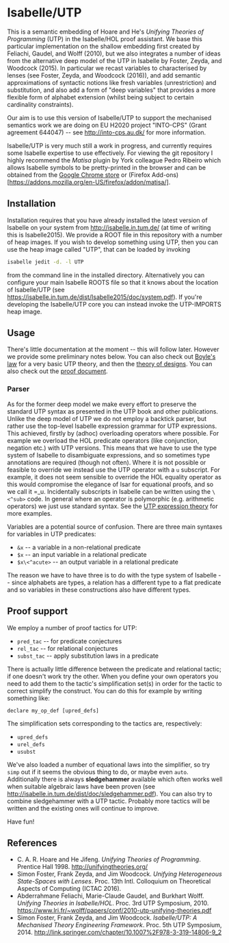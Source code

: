 Isabelle/UTP
============

This is a semantic embedding of Hoare and He's _Unifying Theories of Programming_ (UTP) in the Isabelle/HOL proof
assistant. We base this particular implementation on the shallow embedding first created by Feliachi, Gaudel, and Wolff
(2010), but we also integrates a number of ideas from the alternative deep model of the UTP in Isabelle by Foster,
Zeyda, and Woodcock (2015).  In particular we recast variables to characterised by lenses (see Foster, Zeyda, and
Woodcock (2016)), and add semantic approximations of syntactic notions like fresh variables (unrestriction) and
substitution, and also add a form of "deep variables" that provides a more flexible form of alphabet extension (whilst
being subject to certain cardinality constraints).

Our aim is to use this version of Isabelle/UTP to support the mechanised semantics work we
are doing on EU H2020 project "INTO-CPS" (Grant agreement 644047) -- see <http://into-cps.au.dk/>
for more information.

Isabelle/UTP is very much still a work in progress, and currently requires some Isabelle expertise to use
effectively. For viewing the git repository I highly recommend the _Matisa_ plugin by York colleague Pedro Ribeiro which
allows Isabelle symbols to be pretty-printed in the browser and can be obtained from the [Google Chrome
store](https://chrome.google.com/webstore/detail/matisa/jkpdfeicbjekckenhpippdllibmbcinf?hl=en-GB) or (Firefox
Add-ons)[https://addons.mozilla.org/en-US/firefox/addon/matisa/].

Installation
------------

Installation requires that you have already installed the latest version of Isabelle on your
system from <http://isabelle.in.tum.de/> (at time of writing this is Isabelle2015). We provide
a ROOT file in this repository with a number of heap images. If you wish to develop something
using UTP, then you can use the heap image called "UTP", that can be loaded by invoking

```bash
isabelle jedit -d. -l UTP
```

from the command line in the installed directory. Alternatively you can configure your main Isabelle
ROOTS file so that it knows about the location of Isabelle/UTP 
(see <https://isabelle.in.tum.de/dist/Isabelle2015/doc/system.pdf>). If you're developing the
Isabelle/UTP core you can instead invoke the UTP-IMPORTS heap image.

Usage
-----

There's little documentation at the moment -- this will follow later. However we provide some preliminary notes below.
You can also check out [Boyle's law](utp/utp_boyle.thy) for a very basic UTP theory, and then the 
[theory of designs](utp/utp_designs.thy). You can also check out the [proof document](utp/output/document.pdf). 

### Parser

As for the former deep model we make every effort to preserve the standard UTP syntax as presented in
the UTP book and other publications. Unlike the deep model of UTP we do not employ a backtick parser, 
but rather use the top-level Isabelle expression grammar for UTP expressions. This achieved, firstly 
by (adhoc) overloading operators where possible. For example we overload the HOL predicate operators 
(like conjunction, negation etc.) with UTP versions. This means that we have to use the type system 
of Isabelle to disambiguate expressions, and so sometimes type annotations are required (though not 
often). Where it is not possible or feasible to override we instead use the UTP operator with a 
``u`` subscript. For example, it does not seem sensible to override the HOL equality operator as this
would compromise the elegance of Isar for equational proofs, and so we call it =_u. Incidentally
subscripts in Isabelle can be written using the ```\<^sub>``` code. In general where an operator is 
polymorphic (e.g. arithmetic operators) we just use standard syntax. See
the [UTP expression theory](utp/utp_expr.thy) for more examples.

Variables are a potential source of confusion. There are three main syntaxes for variables in
UTP predicates:

* ``&x`` -- a variable in a non-relational predicate
* ``$x`` -- an input variable in a relational predicate
* ``$x\<^acute>`` -- an output variable in a relational predicate

The reason we have to have three is to do with the type system of Isabelle -- since alphabets
are types, a relation has a different type to a flat predicate and so variables in these constructions
also have different types.

## Proof support

We employ a number of proof tactics for UTP:

* ``pred_tac`` -- for predicate conjectures
* ``rel_tac`` -- for relational conjectures
* ``subst_tac`` -- apply substitution laws in a predicate

There is actually little difference between the predicate and relational tactic; if one doesn't
work try the other. When you define your own operators you need to add them to the tactic's
simplification set(s) in order for the tactic to correct simplify the construct. You can do this
for example by writing something like:

```isabelle
declare my_op_def [upred_defs]
```

The simplification sets corresponding to the tactics are, respectively:

* ``upred_defs``
* ``urel_defs``
* ``usubst``

We've also loaded a number of equational laws into the simplifier, so try ``simp`` out if it seems
the obvious thing to do, or maybe even ``auto``. Additionally there is always **sledgehammer** available which often works
well when suitable algebraic laws have been proven (see <http://isabelle.in.tum.de/dist/doc/sledgehammer.pdf>). 
You can also try to combine sledgehammer with a UTP tactic. Probably more tactics will be written
and the existing ones will continue to improve.

Have fun!

References
----------

* C. A. R. Hoare and He Jifeng. _Unifying Theories of Programming_. Prentice Hall 1998. <http://unifyingtheories.org/>
* Simon Foster, Frank Zeyda, and Jim Woodcock. _Unifying Heterogeneous State-Spaces with Lenses_. Proc. 13th Intl. Colloquium on Theoretical Aspects of Computing (ICTAC 2016).
* Abderrahmane Feliachi, Marie-Claude Gaudel, and Burkhart Wolff. _Unifying Theories in Isabelle/HOL_. Proc. 3rd UTP Symposium, 2010. <https://www.lri.fr/~wolff/papers/conf/2010-utp-unifying-theories.pdf>
* Simon Foster, Frank Zeyda, and Jim Woodcock. _Isabelle/UTP: A Mechanised Theory Engineering Framework_. Proc. 5th UTP Symposium, 2014. <http://link.springer.com/chapter/10.1007%2F978-3-319-14806-9_2>